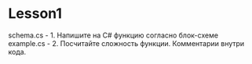 # Lesson1

schema.cs - 1. Напишите на C# функцию согласно блок-схеме
example.cs - 2. Посчитайте сложность функции. Комментарии внутри кода.
